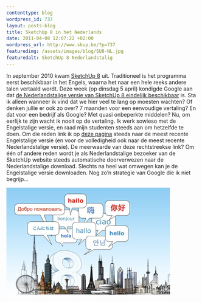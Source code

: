 ```yaml
--- 
contenttype: blog
wordpress_id: 737
layout: posts-blog
title: SketchUp 8 in het Nederlands
date: 2011-04-08 12:07:22 +02:00
wordpress_url: http://www.skup.be/?p=737
featuredimg: /assets/images/blog/SU8-NL.jpg
featuredalt: SketchUp 8 Nederlandstalig
---
```

In september 2010 kwam [SketchUp 8][] uit. Traditioneel is het programma
eerst beschikbaar in het Engels, waarna het naar een hele reeks andere
talen vertaald wordt. Deze week (op dinsdag 5 april) kondigde Google aan
dat [de Nederlandstalige versie van SketchUp 8 eindelijk beschikbaar][]
is. Sta ik alleen wanneer ik vind dat we hier veel te lang op moesten
wachten? Of denken jullie er ook zo over? 7 maanden voor een eenvoudige
vertaling? En dat voor een bedrijf als Google? Met quasi onbeperkte
middelen? Nu, om eerlijk te zijn wacht ik nooit op de vertaling. Ik werk
sowieso met de Engelstalige versie, en raad mijn studenten steeds aan om
hetzelfde te doen. Om die reden link ik op [deze pagina][] steeds naar
de meest recente Engelstalige versie (en voor de volledigheid ook naar
de meest recente Nederlandstalige versie). De meerwaarde van deze
rechtstreekse link? Om één of andere reden wordt je als Nederlandstalige
bezoeker van de SketchUp website steeds automatische doorverwezen naar
de Nederlandstalige download. Slechts na heel wat omwegen kan je de
Engelstalige versie downloaden. Nog zo’n strategie van Google die ik
niet begrijp…

![SketchUp 8 Nederlandstalig][]

[SketchUp 8]: http://www.skup.be/wat-is-er-nieuw-in-google-sketchup-8/ "Wat is er nieuw in Google SketchUp 8?"

[de Nederlandstalige versie van SketchUp 8 eindelijk beschikbaar]: http://sketchupdate.blogspot.com/2011/04/sketchup-8-now-in-dozen-languages.html "SketchUp 8 Nederlandstalig"

[deze pagina]: http://www.skup.be/syntra/ "Meest recente SketchUp downloads"



[SketchUp 8 Nederlandstalig]: /assets/images/blog/SU8-NL.jpg "SketchUp 8 Nederlandstalig"